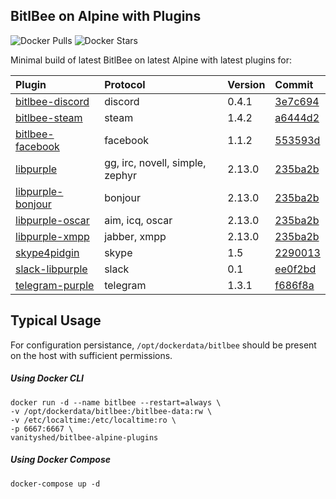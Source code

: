 ## BitlBee on Alpine with Plugins
![Docker Pulls](https://img.shields.io/docker/pulls/vanityshed/bitlbee-alpine-plugins.svg)
![Docker Stars](https://img.shields.io/docker/stars/vanityshed/bitlbee-alpine-plugins.svg)

Minimal build of latest BitlBee on latest Alpine with latest plugins for:

| Plugin | Protocol | Version | Commit |
|:-------|:---------|:--------|:-------|
| [bitlbee-discord](https://github.com/sm00th/bitlbee-discord) | discord | 0.4.1 | [3e7c694](https://github.com/sm00th/bitlbee-discord/commit/3e7c694bf989cc523f003d77e62f840841bf86ec) |
| [bitlbee-steam](https://github.com/bitlbee/bitlbee-steam) | steam | 1.4.2 | [a6444d2](https://github.com/bitlbee/bitlbee-steam/commit/a6444d216c0ec4c9038b7b74b00c93ebbb99a2f4) |
| [bitlbee-facebook](https://github.com/jgeboski/bitlbee-facebook) | facebook | 1.1.2 | [553593d](https://github.com/bitlbee/bitlbee-facebook/commit/553593d07170d6d1563d0079dbedd481dcec5b00) |
| [libpurple](https://pkgs.alpinelinux.org/package/v3.8/community/x86_64/libpurple) | gg, irc, novell, simple, zephyr | 2.13.0 | [235ba2b](https://git.alpinelinux.org/cgit/aports/commit/?id=235ba2b3a865227ff7252005fbf5ca0686949edb) |
| [libpurple-bonjour](https://pkgs.alpinelinux.org/package/v3.8/community/x86_64/libpurple-bonjour) | bonjour | 2.13.0 | [235ba2b](http://git.alpinelinux.org/cgit/aports/commit/?id=235ba2b3a865227ff7252005fbf5ca0686949edb) |
| [libpurple-oscar](https://pkgs.alpinelinux.org/package/v3.8/community/x86_64/libpurple-oscar) | aim, icq, oscar | 2.13.0 | [235ba2b](http://git.alpinelinux.org/cgit/aports/commit/?id=235ba2b3a865227ff7252005fbf5ca0686949edb) |
| [libpurple-xmpp](https://pkgs.alpinelinux.org/package/v3.8/community/x86_64/libpurple-xmpp) | jabber, xmpp | 2.13.0 | [235ba2b](http://git.alpinelinux.org/cgit/aports/commit/?id=235ba2b3a865227ff7252005fbf5ca0686949edb) |
| [skype4pidgin](https://github.com/EionRobb/skype4pidgin) | skype | 1.5 | [2290013](https://github.com/EionRobb/skype4pidgin/commit/229001358707089bbe0982646f5bcde73ca92ece) |
| [slack-libpurple](https://github.com/dylex/slack-libpurple) | slack | 0.1 | [ee0f2bd](https://github.com/dylex/slack-libpurple/commit/ee0f2bd49e526a38525eadd6fbdf27e9488719f0) |
| [telegram-purple](https://github.com/majn/telegram-purple) | telegram | 1.3.1 | [f686f8a](https://github.com/majn/telegram-purple/commit/f686f8a6e7669bce2e50645638497abfc3d6a8ef) |

## Typical Usage

For configuration persistance, `/opt/dockerdata/bitlbee` should be present on the host with sufficient permissions.

##### Using Docker CLI
```
docker run -d --name bitlbee --restart=always \
-v /opt/dockerdata/bitlbee:/bitlbee-data:rw \
-v /etc/localtime:/etc/localtime:ro \
-p 6667:6667 \
vanityshed/bitlbee-alpine-plugins
```

##### Using Docker Compose
```
docker-compose up -d
```
